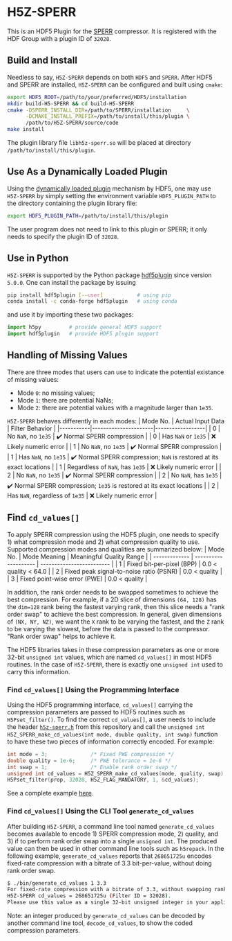 # H5Z-SPERR
This is an HDF5 Plugin for the [SPERR](https://github.com/ncar/sperr) compressor.
It is registered with the HDF Group with a plugin ID of `32028`.

## Build and Install
Needless to say, `H5Z-SPERR` depends on both `HDF5` and `SPERR`. 
After HDF5 and SPERR are installed, `H5Z-SPERR` can be configured and built using `cmake`:
```bash
export HDF5_ROOT=/path/to/your/preferred/HDF5/installation
mkdir build-H5-SPERR && cd build-H5-SPERR
cmake -DSPERR_INSTALL_DIR=/path/to/SPERR/installation     \
      -DCMAKE_INSTALL_PREFIX=/path/to/install/this/plugin \
      /path/to/H5Z-SPERR/source/code
make install
```
The plugin library file `libh5z-sperr.so` will be placed at directory `/path/to/install/this/plugin`.

## Use As a Dynamically Loaded Plugin
Using the [dynamically loaded plugin](https://docs.hdfgroup.org/hdf5/rfc/HDF5DynamicallyLoadedFilters.pdf) mechanism by HDF5,
one may use `H5Z-SPERR` by simply setting the environment variable `HDF5_PLUGIN_PATH` to the directory containing the plugin
library file:
```bash
export HDF5_PLUGIN_PATH=/path/to/install/this/plugin
```
The user program does not need to link to this plugin or SPERR; it only needs to specify the plugin ID of `32028`.

<!--
## Use in NetCDF-4 APIs
`H5Z-SPERR` also facilitates the application of SPERR compression on 
[NetCDF-4 files](https://docs.unidata.ucar.edu/netcdf/NUG/md_filters.html#filters_enable);
one simply needs to define the filter on a variable:
```C
nc_def_var_filter(ncid, varid, 32028, 1, &cd_values);
```
See a complete example [here](https://github.com/NCAR/H5Z-SPERR/blob/main/example/simple_xy_nc4_wr.c).
-->

## Use in Python
`H5Z-SPERR` is supported by the Python package [hdf5plugin](https://github.com/silx-kit/hdf5plugin)
since version `5.0.0`.
One can install the package by issuing 
```bash
pip install hdf5plugin [--user]           # using pip
conda install -c conda-forge hdf5plugin   # using conda
```
and use it by importing these two packages:
```python
import h5py         # provide general HDF5 support
import hdf5plugin   # provide HDF5 plugin support
```

## Handling of Missing Values
There are three modes that users can use to indicate the potential existance of missing values:
- Mode `0`: no missing values;
- Mode `1`: there are potential NaNs;
- Mode `2`: there are potential values with a magnitude larger than `1e35`.

`H5Z-SPERR` behaves differently in each modes:
| Mode No.  | Actual Input Data    |  Filter Behavior |
|-----------|----------------------|------------------|
| 0         | No `NaN`, no `1e35`  | :heavy_check_mark: Normal SPERR compression |
| 0         | Has `NaN` or `1e35`  | :x: Likely numeric error  |
| 1         | No `NaN`, no `1e35`  | :heavy_check_mark: Normal SPERR compression  |
| 1         | Has `NaN`, no `1e35` | :heavy_check_mark: Normal SPERR compression; `NaN` is restored at its exact locations  |
| 1         | Regardless of `NaN`, has `1e35` |  :x: Likely numeric error  |
| 2         | No `NaN`, no `1e35`  | :heavy_check_mark: Normal SPERR compression  |
| 2         | No `NaN`, has `1e35` | :heavy_check_mark: Normal SPERR compression; `1e35` is restored at its exact locations  |
| 2         | Has `NaN`, regardless of `1e35` | :x: Likely numeric error |



##  Find `cd_values[]`
To apply SPERR compression using the HDF5 plugin, one needs to specify 1) what compression mode and 2)
what compression quality to use. Supported compression modes and qualities are summarized below:
| Mode No.      | Mode Meaning         | Meaningful Quality Range  |
| ------------- | -------------------- | ------------------------- |
| 1             | Fixed bit-per-pixel (BPP) | 0.0 < quality < 64.0 |
| 2             | Fixed peak signal-to-noise ratio (PSNR) | 0.0 < quality |
| 3             | Fixed point-wise error (PWE)            | 0.0 < quality |

In addition, the rank order needs to be swapped sometimes to achieve the best compression.
For example, if a 2D slice of dimensions `(64, 128)` has the `dim=128` rank being the fastest
varying rank, then this slice needs a "rank order swap" to achieve the best compression.
In general, given dimensions of `(NX, NY, NZ)`, we want the `X` rank to be varying the fastest,
and the `Z` rank to be varying the slowest, before the data is passed to the compressor.
"Rank order swap" helps to achieve it.

The HDF5 libraries takes in these compression parameters as one or more 32-bit `unsigned int` values,
which are named `cd_values[]` in most HDF5 routines.
In the case of `H5Z-SPERR`, there is exactly one `unsigned int` used to carry this information.

### Find  `cd_values[]` Using the Programming Interface
Using the HDF5 programming interface, `cd_values[]` carrying the compression parameters are passed
to HDF5 routines such as `H5Pset_filter()`. To find the correct `cd_values[]`, a user
needs to include the header [`h5z-sperr.h`](https://github.com/NCAR/H5Z-SPERR/blob/main/include/h5z-sperr.h)
from this repository
and call the `unsigned int H5Z_SPERR_make_cd_values(int mode, double quality, int swap)` function 
to have these two pieces of information correctly encoded. For example:
```C
int mode = 3;              /* Fixed PWE compression */
double quality = 1e-6;     /* PWE tolerance = 1e-6 */
int swap = 1;              /* Enable rank order swap */
unsigned int cd_values = H5Z_SPERR_make_cd_values(mode, quality, swap);   /* Generate cd_values */
H5Pset_filter(prop, 32028, H5Z_FLAG_MANDATORY, 1, &cd_values);            /* Specify SPERR compression in HDF5 */
```
See a complete example [here](https://github.com/NCAR/H5Z-SPERR/blob/main/utilities/example-3d.c).

### Find `cd_values[]` Using the CLI Tool `generate_cd_values`
After building `H5Z-SPERR`, a command line tool named `generate_cd_values` becomes available to encode 1) SPERR 
compression mode, 2) quality, and 3) if to perform rank order swap
into a single `unsigned int`. The produced value can then be used in other command line tools such as `h5repack`.
In the following example, `generate_cd_values` reports that `268651725u` encodes fixed-rate compression with 
a bitrate of 3.3 bit-per-value, without doing rank order swap.
```Bash
$ ./bin/generate_cd_values 1 3.3
For fixed-rate compression with a bitrate of 3.3, without swapping rank orders,
H5Z-SPERR cd_values = 268651725u (Filter ID = 32028).
Please use this value as a single 32-bit unsigned integer in your applications.
```
Note: an integer produced by `generate_cd_values` can be decoded by another command line tool, `decode_cd_values`,
to show the coded compression parameters.

